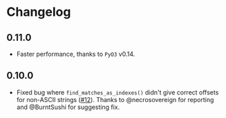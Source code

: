 # Changelog

## 0.11.0

* Faster performance, thanks to `PyO3` v0.14.

## 0.10.0

* Fixed bug where `find_matches_as_indexes()` didn't give correct offsets for
  non-ASCII strings
  ([#12](https://github.com/G-Research/ahocorasick_rs/issues/12)). Thanks to
  @necrosovereign for reporting and @BurntSushi for suggesting fix.
